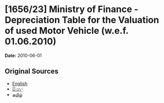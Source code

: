 # [1656/23] Ministry of Finance - Depreciation Table for the Valuation of used Motor Vehicle (w.e.f. 01.06.2010)

**Date:** 2010-06-01

## Original Sources

- [English](https://documents.gov.lk/view/extra-gazettes/2010/6/1656-23_E.pdf)
- [සිංහල](https://documents.gov.lk/view/extra-gazettes/2010/6/1656-23_S.pdf)
- [தமிழ்](https://documents.gov.lk/view/extra-gazettes/2010/6/1656-23_T.pdf)
